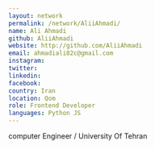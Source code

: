 ```yaml
---
layout: network 
permalink: /network/AliiAhmadi/ 
name: Ali Ahmadi
github: AliiAhmadi
website: http://github.com/AliiAhmadi
email: ahmadiali82c@gmail.com
instagram: 
twitter: 
linkedin: 
facebook:
country: Iran
location: Qom
role: Frontend Developer
languages: Python JS 
---
```

computer Engineer / University Of Tehran
